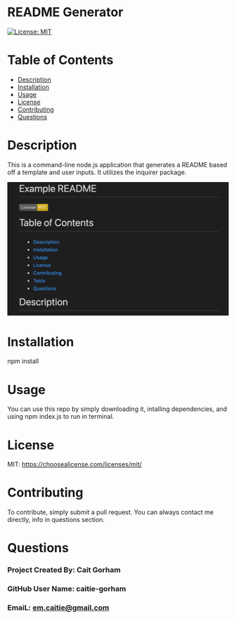 
# README Generator
[![License: MIT](https://img.shields.io/badge/License-MIT-yellow.svg)](https://opensource.org/licenses/MIT)

# Table of Contents
* [Description ](#Description)
* [Installation](#Installation)
* [Usage](#Usage)
* [License](#License)
* [Contributing](#Contributing)
* [Questions](#Questions)

# Description 

This is a command-line node.js application that generates a README based off a template and user inputs. It utilizes the inquirer package.

<!-- markdown screenshot of rendered image -->
![Alt text](./images/ExampleREADME.png?raw=true "Example Readme")

# Installation

npm install

# Usage

You can use this repo by simply downloading it, intalling dependencies, and using npm index.js to run in terminal.

# License

MIT: https://choosealicense.com/licenses/mit/

# Contributing

To contribute, simply submit a pull request. You can always contact me directly, info in questions section.

# Questions
### Project Created By: Cait Gorham
### GitHub User Name: caitie-gorham
### EmaiL: em.caitie@gmail.com